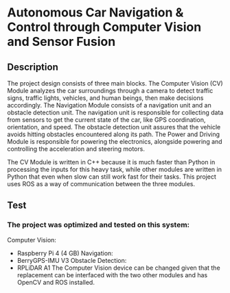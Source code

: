 # Autonomous Car Navigation &amp; Control through Computer Vision and Sensor Fusion

## Description
The project design consists of three main blocks. The Computer Vision (CV) Module analyzes the car surroundings through a camera to detect traffic signs, traffic lights, vehicles, and human beings, then make decisions accordingly. The Navigation Module consists of a navigation unit and an obstacle detection unit. The navigation unit is responsible for collecting data from sensors to get the current state of the car, like GPS coordination, orientation, and speed. The obstacle detection unit assures that the vehicle avoids hitting obstacles encountered along its path. The Power and Driving Module is responsible for powering the electronics, alongside powering and controlling the acceleration and steering motors.

The CV Module is written in C++ because it is much faster than Python in processing the inputs for this heavy task, while other modules are written in Python that even when slow can still work fast for their tasks.
This project uses ROS as a way of communication between the three modules.

## Test
### The project was optimized and tested on this system:
Computer Vision:
- Raspberry Pi 4 (4 GB)
Navigation:
- BerryGPS-IMU V3
Obstacle Detection:
- RPLiDAR A1
The Computer Vision device can be changed given that the replacement can be interfaced with the two other modules and has OpenCV and ROS installed.
